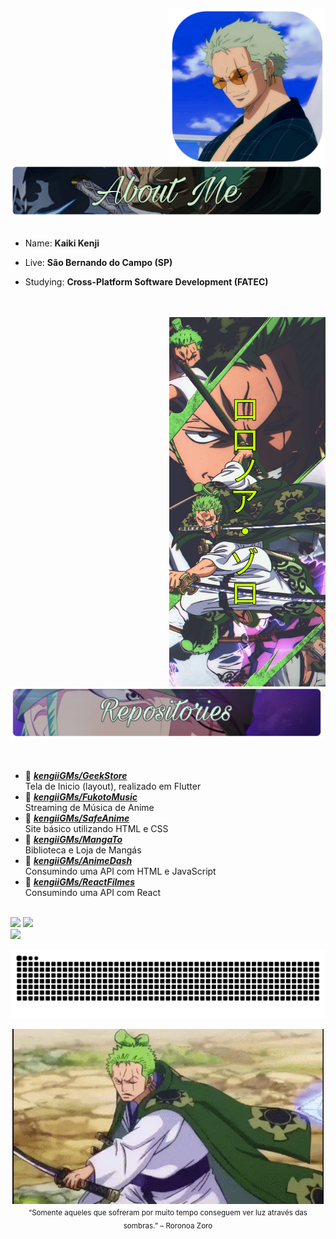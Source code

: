 ## 
<div>
   
   <img src="img/IconZoroB.png" width="250" align="right" />
   <br/>
   <br/>
   
   <div align="start">
   <img src="img/AboutMeZoro.png" width="500"/>
   </div>
   
   <br/>
   
   
   <div>
   
- Name: **Kaiki Kenji** 

- Live: **São Bernando do Campo (SP)**

- Studying: **Cross-Platform Software Development (FATEC)**

   </div>

   <br/>
   <br/>

   
   <div align="center">
      <img src="img/bannerZoro.jpg" width="250" align="right" />
   </div>
   <br/>
   
   <div align="start">
      <img src="img/RepositoriesZoro.png" width="500"/>
   </div>
  
  </br> 
  </br> 
  
  
   
* 📗 [***kengiiGMs/GeekStore***](https://github.com/kengiiGMs/GeekStore.git) <br/>
 Tela de Inicio (layout), realizado em Flutter
* 📗 [***kengiiGMs/FukotoMusic***](https://github.com/kengiiGMs/FukotoMusic) <br/>
 Streaming de Música de Anime
* 📗 [***kengiiGMs/SafeAnime***](https://github.com/kengiiGMs/SafeAnime) <br/>
 Site básico utilizando HTML e CSS
* 📗 [***kengiiGMs/MangaTo***](https://github.com/kengiiGMs/MangaTo) <br/>
 Biblioteca e Loja de Mangás
* 📗 [***kengiiGMs/AnimeDash***](https://github.com/kengiiGMs/animeDash) <br/>
 Consumindo uma API com HTML e JavaScript
* 📗 [***kengiiGMs/ReactFilmes***](https://github.com/kengiiGMs/ReactFilmes) <br/>
 Consumindo uma API com React
 
</br>
  
<div> 
   <img height="170px" src="https://github-readme-stats-sigma-five.vercel.app/api?username=KengiiGMs&show_icons=true&theme=algolia">
   <img height="170px" src="https://github-readme-stats-sigma-five.vercel.app/api/top-langs/?username=KengiiGMs&layout=compact&theme=algolia">  
</div>
<div> 
    <img height="40px" src="https://skillicons.dev/icons?i=html,css,bootstrap,react,js,jquery,php,mysql,java,cs,flutter" />
        
 ![Snake animation](https://github.com/KengiiGMs/KengiiGMs/blob/output/github-contribution-grid-snake.svg)
 
</div>

</div>


<p align="center">
   <img src="img/zoro.gif" align="center"><br/>
   <sub> “Somente aqueles que sofreram por muito tempo conseguem ver luz através das sombras.” – Roronoa Zoro</sub>
</p>




 
